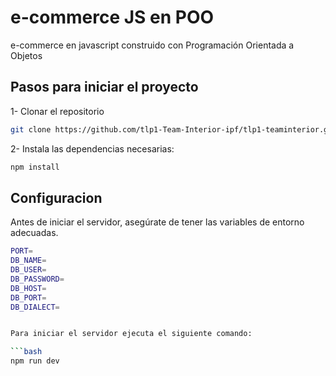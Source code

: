 # e-commerce JS en POO

e-commerce en javascript construido con Programación Orientada a Objetos



## Pasos para iniciar el proyecto

1- Clonar el repositorio


   ```bash
   git clone https://github.com/tlp1-Team-Interior-ipf/tlp1-teaminterior.git
   ```	

2- Instala las dependencias necesarias:

```bash
npm install
```

## Configuracion

Antes de iniciar el servidor, asegúrate de tener las variables de entorno adecuadas.

```bash
PORT=    
DB_NAME=      
DB_USER=      
DB_PASSWORD=  
DB_HOST=      
DB_PORT=      
DB_DIALECT=   


Para iniciar el servidor ejecuta el siguiente comando:

```bash
npm run dev
```
